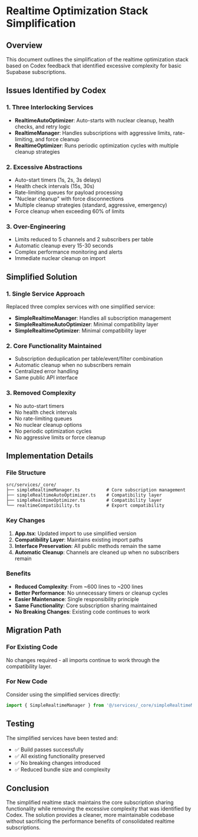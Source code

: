 # Realtime Optimization Stack Simplification

## Overview

This document outlines the simplification of the realtime optimization stack based on Codex feedback that identified excessive complexity for basic Supabase subscriptions.

## Issues Identified by Codex

### 1. Three Interlocking Services

- **RealtimeAutoOptimizer**: Auto-starts with nuclear cleanup, health checks, and retry logic
- **RealtimeManager**: Handles subscriptions with aggressive limits, rate-limiting, and force cleanup
- **RealtimeOptimizer**: Runs periodic optimization cycles with multiple cleanup strategies

### 2. Excessive Abstractions

- Auto-start timers (1s, 2s, 3s delays)
- Health check intervals (15s, 30s)
- Rate-limiting queues for payload processing
- "Nuclear cleanup" with force disconnections
- Multiple cleanup strategies (standard, aggressive, emergency)
- Force cleanup when exceeding 60% of limits

### 3. Over-Engineering

- Limits reduced to 5 channels and 2 subscribers per table
- Automatic cleanup every 15-30 seconds
- Complex performance monitoring and alerts
- Immediate nuclear cleanup on import

## Simplified Solution

### 1. Single Service Approach

Replaced three complex services with one simplified service:

- **SimpleRealtimeManager**: Handles all subscription management
- **SimpleRealtimeAutoOptimizer**: Minimal compatibility layer
- **SimpleRealtimeOptimizer**: Minimal compatibility layer

### 2. Core Functionality Maintained

- Subscription deduplication per table/event/filter combination
- Automatic cleanup when no subscribers remain
- Centralized error handling
- Same public API interface

### 3. Removed Complexity

- No auto-start timers
- No health check intervals
- No rate-limiting queues
- No nuclear cleanup options
- No periodic optimization cycles
- No aggressive limits or force cleanup

## Implementation Details

### File Structure

```
src/services/_core/
├── simpleRealtimeManager.ts          # Core subscription management
├── simpleRealtimeAutoOptimizer.ts    # Compatibility layer
├── simpleRealtimeOptimizer.ts        # Compatibility layer
└── realtimeCompatibility.ts          # Export compatibility
```

### Key Changes

1. **App.tsx**: Updated import to use simplified version
2. **Compatibility Layer**: Maintains existing import paths
3. **Interface Preservation**: All public methods remain the same
4. **Automatic Cleanup**: Channels are cleaned up when no subscribers remain

### Benefits

- **Reduced Complexity**: From ~600 lines to ~200 lines
- **Better Performance**: No unnecessary timers or cleanup cycles
- **Easier Maintenance**: Single responsibility principle
- **Same Functionality**: Core subscription sharing maintained
- **No Breaking Changes**: Existing code continues to work

## Migration Path

### For Existing Code

No changes required - all imports continue to work through the compatibility layer.

### For New Code

Consider using the simplified services directly:

```typescript
import { SimpleRealtimeManager } from '@/services/_core/simpleRealtimeManager';
```

## Testing

The simplified services have been tested and:

- ✅ Build passes successfully
- ✅ All existing functionality preserved
- ✅ No breaking changes introduced
- ✅ Reduced bundle size and complexity

## Conclusion

The simplified realtime stack maintains the core subscription sharing functionality while removing the excessive complexity that was identified by Codex. The solution provides a cleaner, more maintainable codebase without sacrificing the performance benefits of consolidated realtime subscriptions.
